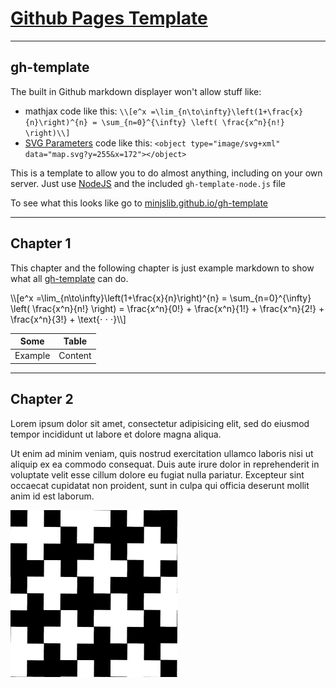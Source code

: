 # [Github Pages Template](https://github.com/MinJSLib/gh-template)

______________
## gh-template
The built in Github markdown displayer won't allow stuff like:

* mathjax code like this: `\\[e^x =\lim_{n\to\infty}\left(1+\frac{x}{n}\right)^{n} = \sum_{n=0}^{\infty} \left( \frac{x^n}{n!} \right)\\]`  
* [SVG Parameters](http://www.w3.org/TR/SVGParamPrimer) code like this: `<object type="image/svg+xml" data="map.svg?y=255&x=172"></object>`

This is a template to allow you to do almost anything, including on your own server. Just use [NodeJS](http://nodejs.org/) and the included `gh-template-node.js` file

To see what this looks like go to [minjslib.github.io/gh-template](http://minjslib.github.io/gh-template/)

____________
## Chapter 1

This chapter and the following chapter is just example markdown to show what all [gh-template](https://github.com/MinJSLib/gh-template)
can do.

\\\\[e^x =\lim_{n\to\infty}\left(1+\frac{x}{n}\right)^{n} = \sum_{n=0}^{\infty} \left( \frac{x^n}{n!} \right) = \frac{x^n}{0!} + \frac{x^n}{1!} + \frac{x^n}{2!} + \frac{x^n}{3!} + \text{⋅ ⋅ ⋅}\\\\]

|Some   |Table  |
|-------|-------|
|Example|Content|

____________
## Chapter 2

Lorem ipsum dolor sit amet, consectetur adipisicing elit, sed do eiusmod tempor incididunt ut labore
et dolore magna aliqua.

<object type="image/svg+xml" data="map.svg?x=400&y=130"></object>

Ut enim ad minim veniam, quis nostrud exercitation ullamco laboris nisi ut
aliquip ex ea commodo consequat. Duis aute irure dolor in reprehenderit in voluptate velit esse
cillum dolore eu fugiat nulla pariatur. Excepteur sint occaecat cupidatat non proident, sunt in
culpa qui officia deserunt mollit anim id est laborum.

![](./spin.gif)

